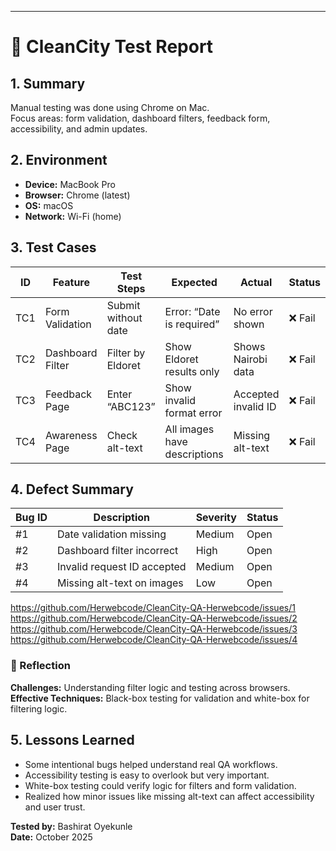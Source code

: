 ---

# 🧾 CleanCity Test Report

## 1. Summary

Manual testing was done using Chrome on Mac.  
Focus areas: form validation, dashboard filters, feedback form, accessibility, and admin updates.

## 2. Environment

- **Device:** MacBook Pro
- **Browser:** Chrome (latest)
- **OS:** macOS
- **Network:** Wi-Fi (home)

## 3. Test Cases

| ID  | Feature          | Test Steps          | Expected                     | Actual              | Status  |
| --- | ---------------- | ------------------- | ---------------------------- | ------------------- | ------- |
| TC1 | Form Validation  | Submit without date | Error: “Date is required”    | No error shown      | ❌ Fail |
| TC2 | Dashboard Filter | Filter by Eldoret   | Show Eldoret results only    | Shows Nairobi data  | ❌ Fail |
| TC3 | Feedback Page    | Enter “ABC123”      | Show invalid format error    | Accepted invalid ID | ❌ Fail |
| TC4 | Awareness Page   | Check alt-text      | All images have descriptions | Missing alt-text    | ❌ Fail |

## 4. Defect Summary

| Bug ID | Description                 | Severity | Status |
| ------ | --------------------------- | -------- | ------ |
| #1     | Date validation missing     | Medium   | Open   |
| #2     | Dashboard filter incorrect  | High     | Open   |
| #3     | Invalid request ID accepted | Medium   | Open   |
| #4     | Missing alt-text on images  | Low      | Open   |

https://github.com/Herwebcode/CleanCity-QA-Herwebcode/issues/1
https://github.com/Herwebcode/CleanCity-QA-Herwebcode/issues/2
https://github.com/Herwebcode/CleanCity-QA-Herwebcode/issues/3
https://github.com/Herwebcode/CleanCity-QA-Herwebcode/issues/4

### 💭 Reflection

**Challenges:** Understanding filter logic and testing across browsers.  
**Effective Techniques:** Black-box testing for validation and white-box for filtering logic.

## 5. Lessons Learned

- Some intentional bugs helped understand real QA workflows.
- Accessibility testing is easy to overlook but very important.
- White-box testing could verify logic for filters and form validation.
- Realized how minor issues like missing alt-text can affect accessibility and user trust.

**Tested by:** Bashirat Oyekunle  
**Date:** October 2025

```

```
